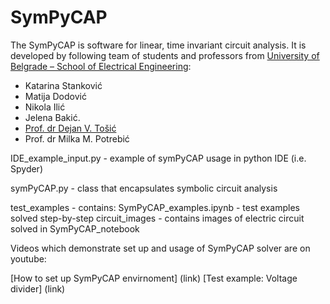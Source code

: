 # SymPyCAP

The SymPyCAP is software for linear, time invariant circuit analysis. It is developed by following team of students and professors from [University of Belgrade – School of Electrical Engineering](https://www.etf.bg.ac.rs): 

* Katarina Stanković
* Matija Dodović
* Nikola Ilić
* Jelena Bakić.
* [Prof. dr Dejan V. Tošić](http://home.etf.rs/~tosic/)
* Prof. dr Milka M. Potrebić

IDE_example_input.py - example of symPyCAP usage in python IDE (i.e. Spyder)

symPyCAP.py - class that encapsulates symbolic circuit analysis 

test_examples - contains:
               SymPyCAP_examples.ipynb - test examples solved step-by-step
               circuit_images - contains images of electric circuit solved in SymPyCAP_notebook 

Videos which demonstrate set up and usage of SymPyCAP solver are on youtube:

[How to set up SymPyCAP envirnoment] (link)
[Test example: Voltage divider] (link)

